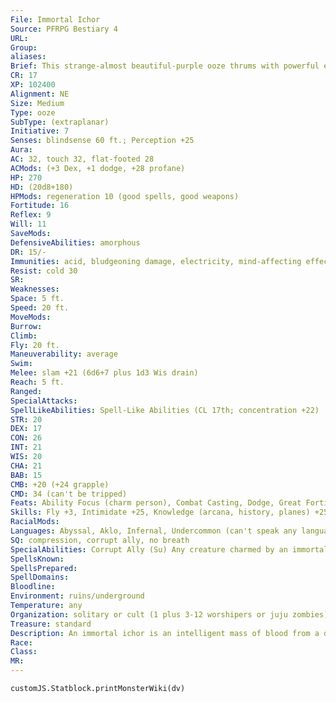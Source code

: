 ```yaml
---
File: Immortal Ichor
Source: PFRPG Bestiary 4
URL: 
Group: 
aliases: 
Brief: This strange-almost beautiful-purple ooze thrums with powerful energy and glows with an eerie light.
CR: 17
XP: 102400
Alignment: NE
Size: Medium
Type: ooze
SubType: (extraplanar)
Initiative: 7
Senses: blindsense 60 ft.; Perception +25
Aura: 
AC: 32, touch 32, flat-footed 28
ACMods: (+3 Dex, +1 dodge, +28 profane)
HP: 270
HD: (20d8+180)
HPMods: regeneration 10 (good spells, good weapons)
Fortitude: 16
Reflex: 9
Will: 11
SaveMods: 
DefensiveAbilities: amorphous
DR: 15/-
Immunities: acid, bludgeoning damage, electricity, mind-affecting effects, ooze traits, piercing damage
Resist: cold 30
SR: 
Weaknesses: 
Space: 5 ft.
Speed: 20 ft.
MoveMods: 
Burrow: 
Climb: 
Fly: 20 ft.
Maneuverability: average
Swim: 
Melee: slam +21 (6d6+7 plus 1d3 Wis drain)
Reach: 5 ft.
Ranged: 
SpecialAttacks: 
SpellLikeAbilities: Spell-Like Abilities (CL 17th; concentration +22)   At Will-charm person (DC 18), detect thoughts (DC 17), summon swarm, telekinesis (DC 20)   3/day-charm monster (DC 19), quickened charm person (DC 18), control undead (DC 22), creeping doom (DC 22), insect plague, mind fog (DC 20), nightmare (DC 20)
STR: 20
DEX: 17
CON: 26
INT: 21
WIS: 20
CHA: 21
BAB: 15
CMB: +20 (+24 grapple)
CMD: 34 (can't be tripped)
Feats: Ability Focus (charm person), Combat Casting, Dodge, Great Fortitude, Hover, Improved Great Fortitude, Improved Initiative, Quicken Spell-Like Ability (charm person), Toughness, Weapon Focus (slam)
Skills: Fly +3, Intimidate +25, Knowledge (arcana, history, planes) +25, Perception +25, Sense Motive +25, Spellcraft +25
RacialMods: 
Languages: Abyssal, Aklo, Infernal, Undercommon (can't speak any language); telepathy 100 ft.
SQ: compression, corrupt ally, no breath
SpecialAbilities: Corrupt Ally (Su) Any creature charmed by an immortal ichor takes 1d6 points of Wisdom damage per day. When a charmed creature's Wisdom damage equals its Wisdom score, it becomes completely subservient to the immortal ichor (as dominate monster, except it even obeys self-destructive orders) and loses the Wisdom damage it has taken from this ability. A subservient ally who is killed rises the next round as a juju zombie under the immortal ichor's control. If the ichor is killed, these zombies are immediately destroyed.
SpellsKnown: 
SpellsPrepared: 
SpellDomains: 
Bloodline: 
Environment: ruins/underground
Temperature: any
Organization: solitary or cult (1 plus 3-12 worshipers or juju zombies)
Treasure: standard
Description: An immortal ichor is an intelligent mass of blood from a dead evil deity. Blessed with profane powers and the will to dominate other creatures, these oozes are a threat to all living things. The rare few that exist are banished underground or sealed away in chambers that block their magical abilities. Over time these seals break or erode, allowing a trickle of an ooze's substance to escape and giving it a narrow aperture to exert its power through. Retaining vague memories of the god it was taken from, an immortal ichor uses its minions to find a body to possess, and either sets itself up as a godling or tries to find a way to revive its divine source.
Race: 
Class: 
MR: 
---
```

```dataviewjs
customJS.Statblock.printMonsterWiki(dv)
```
